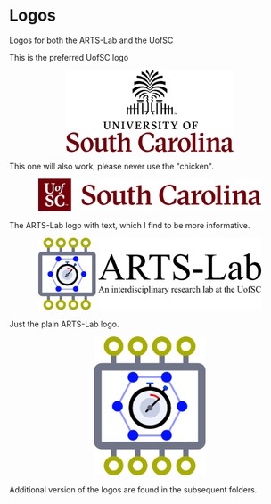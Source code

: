 # Logos
Logos for both the ARTS-Lab and the UofSC

This is the preferred UofSC logo
<p align="center">
<img src="UofSC_formal.png" alt="drawing" width="300"/>
</p>
<p align="center">
</p>

This one will also work, please never use the "chicken".
<p align="center">
<img src="UofSC_primary.png" alt="drawing" width="400"/>
</p>
<p align="center">
</p>

The ARTS-Lab logo with text, which I find to be more informative.  
<p align="center">
<img src="ARTS-Lab_text.png" alt="drawing" width="400"/>
</p>
<p align="center">
</p>

Just the plain ARTS-Lab logo. 
<p align="center">
<img src="ARTS-Lab.png" alt="drawing" width="200"/>
</p>
<p align="center">
</p>


Additional version of the logos are found in the subsequent folders. 















